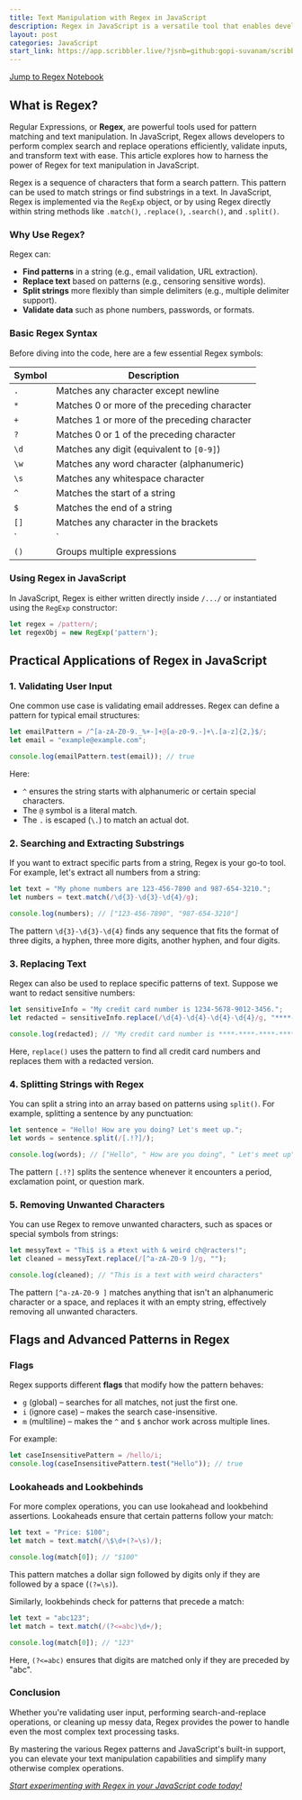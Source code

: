 ```yaml
---
title: Text Manipulation with Regex in JavaScript
description: Regex in JavaScript is a versatile tool that enables developers to manipulate text with precision and efficiency.
layout: post
categories: JavaScript
start_link: https://app.scribbler.live/?jsnb=github:gopi-suvanam/scribbler-examples/Regex-Text-Manipulation.jsnb
---
```


[Jump to Regex Notebook](https://app.scribbler.live/?jsnb=github:gopi-suvanam/scribbler-examples/Regex-Text-Manipulation.jsnb)

## What is Regex?

Regular Expressions, or **Regex**, are powerful tools used for pattern matching and text manipulation. In JavaScript, Regex allows developers to perform complex search and replace operations efficiently, validate inputs, and transform text with ease. This article explores how to harness the power of Regex for text manipulation in JavaScript.

Regex is a sequence of characters that form a search pattern. This pattern can be used to match strings or find substrings in a text. In JavaScript, Regex is implemented via the `RegExp` object, or by using Regex directly within string methods like `.match()`, `.replace()`, `.search()`, and `.split()`.

### Why Use Regex?

Regex can:
- **Find patterns** in a string (e.g., email validation, URL extraction).
- **Replace text** based on patterns (e.g., censoring sensitive words).
- **Split strings** more flexibly than simple delimiters (e.g., multiple delimiter support).
- **Validate data** such as phone numbers, passwords, or formats.

### Basic Regex Syntax

Before diving into the code, here are a few essential Regex symbols:

| Symbol  | Description                                  |
|---------|----------------------------------------------|
| `.`     | Matches any character except newline         |
| `*`     | Matches 0 or more of the preceding character |
| `+`     | Matches 1 or more of the preceding character |
| `?`     | Matches 0 or 1 of the preceding character    |
| `\d`    | Matches any digit (equivalent to `[0-9]`)    |
| `\w`    | Matches any word character (alphanumeric)    |
| `\s`    | Matches any whitespace character             |
| `^`     | Matches the start of a string                |
| `$`     | Matches the end of a string                  |
| `[]`    | Matches any character in the brackets        |
| `|`     | OR operator                                  |
| `()`    | Groups multiple expressions                  |

### Using Regex in JavaScript

In JavaScript, Regex is either written directly inside `/.../` or instantiated using the `RegExp` constructor:

```js
let regex = /pattern/;
let regexObj = new RegExp('pattern');
```

## Practical Applications of Regex in JavaScript

### 1. Validating User Input

One common use case is validating email addresses. Regex can define a pattern for typical email structures:

```js
let emailPattern = /^[a-zA-Z0-9._%+-]+@[a-z0-9.-]+\.[a-z]{2,}$/;
let email = "example@example.com";

console.log(emailPattern.test(email)); // true
```

Here:
- `^` ensures the string starts with alphanumeric or certain special characters.
- The `@` symbol is a literal match.
- The `.` is escaped (`\.`) to match an actual dot.

### 2. Searching and Extracting Substrings

If you want to extract specific parts from a string, Regex is your go-to tool. For example, let's extract all numbers from a string:

```js
let text = "My phone numbers are 123-456-7890 and 987-654-3210.";
let numbers = text.match(/\d{3}-\d{3}-\d{4}/g);

console.log(numbers); // ["123-456-7890", "987-654-3210"]
```

The pattern `\d{3}-\d{3}-\d{4}` finds any sequence that fits the format of three digits, a hyphen, three more digits, another hyphen, and four digits.

### 3. Replacing Text

Regex can also be used to replace specific patterns of text. Suppose we want to redact sensitive numbers:

```js
let sensitiveInfo = "My credit card number is 1234-5678-9012-3456.";
let redacted = sensitiveInfo.replace(/\d{4}-\d{4}-\d{4}-\d{4}/g, "****-****-****-****");

console.log(redacted); // "My credit card number is ****-****-****-****."
```

Here, `replace()` uses the pattern to find all credit card numbers and replaces them with a redacted version.

### 4. Splitting Strings with Regex

You can split a string into an array based on patterns using `split()`. For example, splitting a sentence by any punctuation:

```js
let sentence = "Hello! How are you doing? Let's meet up.";
let words = sentence.split(/[.!?]/);

console.log(words); // ["Hello", " How are you doing", " Let's meet up", ""]
```

The pattern `[.!?]` splits the sentence whenever it encounters a period, exclamation point, or question mark.

### 5. Removing Unwanted Characters

You can use Regex to remove unwanted characters, such as spaces or special symbols from strings:

```js
let messyText = "Thi$ i$ a #text with & weird ch@racters!";
let cleaned = messyText.replace(/[^a-zA-Z0-9 ]/g, "");

console.log(cleaned); // "This is a text with weird characters"
```

The pattern `[^a-zA-Z0-9 ]` matches anything that isn't an alphanumeric character or a space, and replaces it with an empty string, effectively removing all unwanted characters.

## Flags and Advanced Patterns in Regex

### Flags
Regex supports different **flags** that modify how the pattern behaves:
- `g` (global) – searches for all matches, not just the first one.
- `i` (ignore case) – makes the search case-insensitive.
- `m` (multiline) – makes the `^` and `$` anchor work across multiple lines.

For example:

```js
let caseInsensitivePattern = /hello/i;
console.log(caseInsensitivePattern.test("Hello")); // true
```

### Lookaheads and Lookbehinds

For more complex operations, you can use lookahead and lookbehind assertions. Lookaheads ensure that certain patterns follow your match:

```js
let text = "Price: $100";
let match = text.match(/\$\d+(?=\s)/);

console.log(match[0]); // "$100"
```

This pattern matches a dollar sign followed by digits only if they are followed by a space (`(?=\s)`).

Similarly, lookbehinds check for patterns that precede a match:

```js
let text = "abc123";
let match = text.match(/(?<=abc)\d+/);

console.log(match[0]); // "123"
```

Here, `(?<=abc)` ensures that digits are matched only if they are preceded by "abc".

### Conclusion

Whether you're validating user input, performing search-and-replace operations, or cleaning up messy data, Regex provides the power to handle even the most complex text processing tasks. 

By mastering the various Regex patterns and JavaScript's built-in support, you can elevate your text manipulation capabilities and simplify many otherwise complex operations.


[*Start experimenting with Regex in your JavaScript code today!*](https://app.scribbler.live/?jsnb=github:gopi-suvanam/scribbler-examples/Regex-Text-Manipulation.jsnb)
